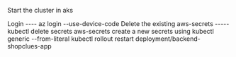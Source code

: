 Start the cluster in aks

Login ---- az login --use-device-code
Delete the existing aws-secrets ----- kubectl delete secrets aws-secrets
create a new secrets using kubectl generic --from-literal
kubectl rollout restart deployment/backend-shopclues-app
